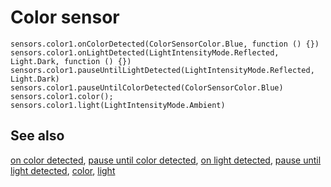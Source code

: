 # Color sensor

```cards
sensors.color1.onColorDetected(ColorSensorColor.Blue, function () {})
sensors.color1.onLightDetected(LightIntensityMode.Reflected, Light.Dark, function () {})
sensors.color1.pauseUntilLightDetected(LightIntensityMode.Reflected, Light.Dark)
sensors.color1.pauseUntilColorDetected(ColorSensorColor.Blue)
sensors.color1.color();
sensors.color1.light(LightIntensityMode.Ambient)
```

## See also

[on color detected](/reference/sensors/color-sensor/on-color-detected),
[pause until color detected](/reference/sensors/color-sensor/pause-until-color-detected),
[on light detected](/reference/sensors/color-sensor/on-light-detected),
[pause until light detected](/reference/sensors/color-sensor/pause-until-light-detected),
[color](/reference/sensors/color-sensor/color),
[light](/reference/sensors/color-sensor/ambient-light)
